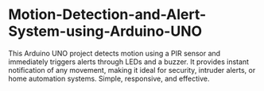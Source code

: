 # Motion-Detection-and-Alert-System-using-Arduino-UNO
This Arduino UNO project detects motion using a PIR sensor and immediately triggers alerts through LEDs and a buzzer. It provides instant notification of any movement, making it ideal for security, intruder alerts, or home automation systems. Simple, responsive, and effective.
